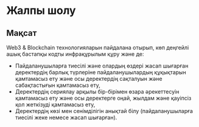 # Жалпы шолу

## Мақсат

Web3 & Blockchain технологияларын пайдалана отырып, көп деңгейлі ашық бастапқы кодты инфрақұрылым құру және де: 

- Пайдаланушыларға тиесiлi және олардың өздері жасап шығарған деректердiң барлық түрлерiне пайдаланушылардың құқықтарын қамтамасыз ету және осы деректердiң сақталуын және сабақтастығын қамтамасыз ету, 
- Деректердің сериялау арқылы бір-бірімен өзара әрекеттесуін қамтамасыз ету және осы деректерге оңай, жылдам және қауіпсіз қол жеткізуді қамтамасыз ету, 
- Деректердің көзі мен сенімділігін анықтай білу (пайдаланушыларға тиесілі жеке немесе жасап шығарған).
